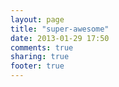 ```yaml
---
layout: page
title: "super-awesome"
date: 2013-01-29 17:50
comments: true
sharing: true
footer: true
---
```

